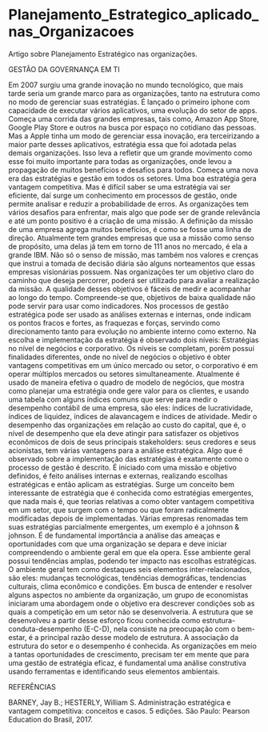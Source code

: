 # Planejamento_Estrategico_aplicado_nas_Organizacoes
Artigo sobre Planejamento Estratégico nas organizações.
 
 
 




GESTÃO DA GOVERNANÇA EM TI


 


Em 2007 surgiu uma grande inovação no mundo tecnológico, que mais tarde seria um grande marco para as organizações, tanto na estrutura como no modo de gerenciar suas estratégias. É lançado o primeiro iphone com capacidade de executar vários aplicativos, uma evolução do setor de apps. Começa uma corrida das grandes empresas, tais como, Amazon App Store, Google Play Store e outros na busca por espaço no cotidiano das pessoas. Mas a Apple tinha um modo de gerenciar essa inovação, era terceirizando a maior parte desses aplicativos, estratégia essa que foi adotada pelas demais organizações. Isso leva a refletir que um grande movimento como esse foi muito importante para todas as organizações, onde levou a propagação de muitos benefícios e desafios para todos. Começa uma nova era das estratégias e gestão em todos os setores.
Uma boa estratégia gera vantagem competitiva. Mas é difícil saber se uma estratégia vai ser eficiente, daí surge um conhecimento em processos de gestão, onde permite analisar e reduzir a probabilidade de erros. As organizações tem vários desafios para enfrentar, mais algo que pode ser de grande relevância e até um ponto positivo é a criação de uma missão. A definição da missão de uma empresa agrega muitos benefícios, é como se fosse uma linha de direção. Atualmente tem grandes empresas que usa a missão como senso de propósito, uma delas já tem em torno de 111 anos no mercado, é ela a grande IBM. Não só o senso de missão, mas também nos valores e crenças que instrui a tomada de decisão diária são alguns norteamentos que essas empresas visionárias possuem. 
Nas organizações ter um objetivo claro do caminho que deseja percorrer, poderá ser utilizado para avaliar a realização da missão. A qualidade desses objetivos é fáceis de medir e acompanhar ao longo do tempo. Compreende-se que, objetivos de baixa qualidade não pode servir para usar como indicadores. Nos processos de gestão estratégica pode ser usado as análises externas e internas, onde indicam os pontos fracos e fortes, as fraquezas e forças, servindo como direcionamento tanto para evolução no ambiente interno como externo. Na escolha e implementação da estratégia é observado dois níveis: Estratégias no nível de negócios e corporativo. Os níveis se completam, porém possui finalidades diferentes, onde no nível de negócios o objetivo é obter vantagens competitivas em um único mercado ou setor, o corporativo é em operar múltiplos mercados ou setores simultaneamente. Atualmente é usado de maneira efetiva o quadro de modelo de negócios, que mostra como planejar uma estratégia onde gere valor para os clientes, e usando uma tabela com alguns índices comuns que serve para medir o desempenho contábil de uma empresa, são eles: índices de lucratividade, índices de liquidez, índices de alavancagem e índices de atividade. 
Medir o desempenho das organizações em relação ao custo do capital, que é, o nível de desempenho que ela deve atingir para satisfazer os objetivos econômicos de dois de seus principais stakeholders: seus credores e seus acionistas, tem várias vantagens para a análise estratégica. Algo que é observado sobre a implementação das estratégias é exatamente como o processo de gestão é descrito. É iniciado com uma missão e objetivo definidos, é feito análises internas e externas, realizando escolhas estratégicas e então aplicam as estratégias. Surge um conceito bem interessante de estratégia que é conhecida como estratégias emergentes, que nada mais é, que teorias relativas a como obter vantagem competitiva em um setor, que surgem com o tempo ou que foram radicalmente modificadas depois de implementadas. Várias empresas renomadas tem suas estratégias parcialmente emergentes, um exemplo é a johnson & johnson. 
É de fundamental importância a análise das ameaças e oportunidades com que uma organização se depara e deve iniciar compreendendo o ambiente geral em que ela opera. Esse ambiente geral possui tendências amplas, podendo ter impacto nas escolhas estratégicas. O ambiente geral tem como destaques seis elementos inter-relacionados, são eles: mudanças tecnológicas, tendências demográficas, tendencias culturais, clima econômico e condições. Em busca de entender e resolver alguns aspectos no ambiente da organização, um grupo de economistas iniciaram uma abordagem onde o objetivo era descrever condições sob as quais a competição em um setor não se desenvolveria. A estrutura que se desenvolveu a partir desse esforço ficou conhecida como estrutura-conduta-desempenho (E-C-D), nela consiste na preocupação com o bem-estar, é a principal razão desse modelo de estrutura. A associação da estrutura do setor e o desempenho é conhecida. 
As organizações em meio a tantas oportunidades de crescimento, precisam ter em mente que para uma gestão de estratégia eficaz, é fundamental uma análise construtiva usando ferramentas e identificando seus elementos ambientais.
  
REFERÊNCIAS

BARNEY, Jay B.; HESTERLY, William S. Administração estratégica e vantagem competitiva: conceitos e casos. 5 edições. São Paulo: Pearson Education do Brasil, 2017.








